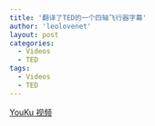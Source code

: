 ```yaml
---
title: '翻译了TED的一个四轴飞行器字幕'
author: 'leolovenet'
layout: post
categories:
  - Videos
  - TED
tags:
  - Videos
  - TED
---
```


[YouKu 视频](http://v.youku.com/v_show/id_XNTc0MTk0MzI4.html)
